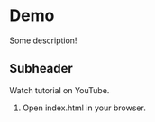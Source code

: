 # Demo

Some description!

## Subheader

Watch tutorial on YouTube.



1. Open index.html in your browser.
